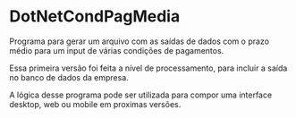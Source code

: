 # DotNetCondPagMedia
Programa para gerar um arquivo com as saídas de dados com o prazo médio para um input de várias condições de pagamentos.

Essa primeira versão foi feita a nível de processamento, para incluir a saída no banco de dados da empresa.

A lógica desse programa pode ser utilizada para compor uma interface desktop, web ou mobile em proximas versões.
